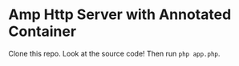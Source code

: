 # Amp Http Server with Annotated Container

Clone this repo. Look at the source code! Then run `php app.php`.